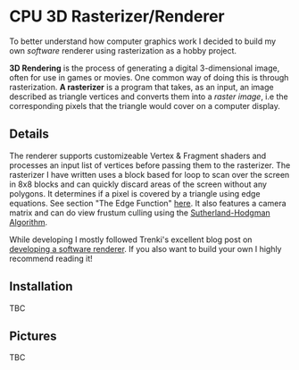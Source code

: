 # CPU 3D Rasterizer/Renderer

To better understand how computer graphics work I decided to build my own _software_ renderer using rasterization as a hobby project.

**3D Rendering** is the process of generating a digital 3-dimensional image, often for use in games or movies. One common way of doing this is through rasterization. **A rasterizer** is a program that takes, as an input, an image described as triangle vertices and converts them into a _raster image_, i.e the corresponding pixels that the triangle would cover on a computer display. 

## Details
The renderer supports customizeable Vertex & Fragment shaders and processes an input list of vertices before passing them to the rasterizer. The rasterizer I have written uses a block based for loop to scan over the screen in 8x8 blocks and can quickly discard areas of the screen without any polygons. It determines if a pixel is covered by a triangle using edge equations. See section "The Edge Function" [here](https://www.scratchapixel.com/lessons/3d-basic-rendering/rasterization-practical-implementation/rasterization-stage). It also features a camera matrix and can do view frustum culling using the [Sutherland-Hodgman Algorithm](https://en.wikipedia.org/wiki/Sutherland%E2%80%93Hodgman_algorithm).

While developing I mostly followed Trenki's excellent blog post on [developing a software renderer](https://trenki2.github.io/blog/2017/06/06/developing-a-software-renderer-part1/). If you also want to build your own I highly recommend reading it!

## Installation
TBC


## Pictures
TBC
